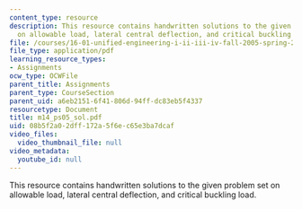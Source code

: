 ```yaml
---
content_type: resource
description: This resource contains handwritten solutions to the given problem set
  on allowable load, lateral central deflection, and critical buckling load.
file: /courses/16-01-unified-engineering-i-ii-iii-iv-fall-2005-spring-2006/08b5f2a02dff172a5f6ec65e3ba7dcaf_m14_ps05_sol.pdf
file_type: application/pdf
learning_resource_types:
- Assignments
ocw_type: OCWFile
parent_title: Assignments
parent_type: CourseSection
parent_uid: a6eb2151-6f41-806d-94ff-dc83eb5f4337
resourcetype: Document
title: m14_ps05_sol.pdf
uid: 08b5f2a0-2dff-172a-5f6e-c65e3ba7dcaf
video_files:
  video_thumbnail_file: null
video_metadata:
  youtube_id: null
---
```

This resource contains handwritten solutions to the given problem set on allowable load, lateral central deflection, and critical buckling load.

